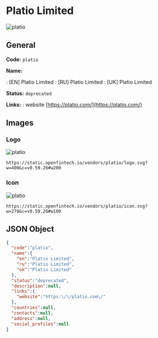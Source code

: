 
# Platio Limited 
![platio](https://static.openfintech.io/vendors/platio/logo.svg?w=400&c=v0.59.26#w200)  

## General 
 
**Code:** `platio` 
 
**Name:** 
 
:	[EN] Platio Limited 
:	[RU] Platio Limited 
:	[UK] Platio Limited 
 
**Status:** `deprecated` 
 
**Links:** 
: website [https://platio.com/](https://platio.com/) 
 

## Images 

### Logo 
 
![platio](https://static.openfintech.io/vendors/platio/logo.svg?w=400&c=v0.59.26#w200)  

```
https://static.openfintech.io/vendors/platio/logo.svg?w=400&c=v0.59.26#w200
```  

### Icon 
 
![platio](https://static.openfintech.io/vendors/platio/icon.svg?w=278&c=v0.59.26#w100)  

```
https://static.openfintech.io/vendors/platio/icon.svg?w=278&c=v0.59.26#w100
```  

## JSON Object 

```json
{
  "code":"platio",
  "name":{
    "en":"Platio Limited",
    "ru":"Platio Limited",
    "uk":"Platio Limited"
  },
  "status":"deprecated",
  "description":null,
  "links":{
    "website":"https:\/\/platio.com\/"
  },
  "countries":null,
  "contacts":null,
  "address":null,
  "social_profiles":null
}
```  
